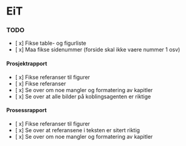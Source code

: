 EiT
===

### TODO

* [ x] Fikse table- og figurliste
* [ x] Maa fikse sidenummer (forside skal ikke vaere nummer 1 osv)

#### Prosjektrapport

* [ x] Fikse referanser til figurer
* [ x] Fikse referanser
* [ x] Se over om noe mangler og formatering av kapitler
* [ x] Se over at alle bilder på koblingsagenten er riktige

#### Prosessrapport

* [ x] Fikse referanser til figurer
* [ x] Se over at referansene i teksten er sitert riktig
* [ x] Se over om noe mangler og formatering av kapitler
